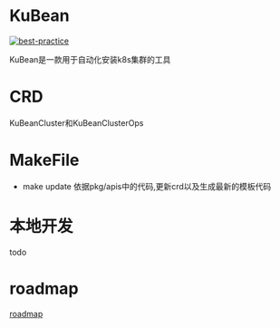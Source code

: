# KuBean

[![best-practice](https://gitlab.daocloud.cn/ndx/best-practice/-/raw/main/badges/kubean.svg)](https://gitlab.daocloud.cn/ndx/best-practice/-/blob/main/kubean.md)

KuBean是一款用于自动化安装k8s集群的工具

# CRD

KuBeanCluster和KuBeanClusterOps

# MakeFile

* make update 依据pkg/apis中的代码,更新crd以及生成最新的模板代码

# 本地开发

todo

# roadmap

[roadmap](./roadmap.md)

